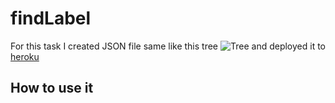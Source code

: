 # findLabel
For this task I created JSON file same like this tree
![Tree](https://github.com/rayder773/findLabel/blob/master/tree.png?raw=true)
and deployed it to [heroku](https://my-cool-project7874.herokuapp.com/main)

## How to use it ##
